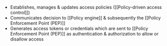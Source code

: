 - Establishes, manages & updates access policies ([[Policy-driven access control]]) 
- Communicates decision to [[Policy engine]] & subsequently the [[Policy Enforcement Point (PEP)]]
- Generates access tokens or credentials which are sent to [[Policy Enforcement Point (PEP)]] as authentication & authorization to allow or disallow access
